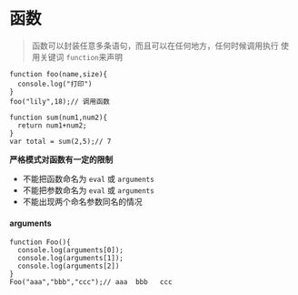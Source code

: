 # 函数

> 函数可以封装任意多条语句，而且可以在任何地方，任何时候调用执行
使用关键词 `function`来声明

```
function foo(name,size){
  console.log("打印")
}
foo("lily",18);// 调用函数
```
```
function sum(num1,num2){
  return num1+num2;
}
var total = sum(2,5);// 7
```

**严格模式对函数有一定的限制**

- 不能把函数命名为 `eval` 或 `arguments`
- 不能把参数命名为 `eval` 或 `arguments`
- 不能出现两个命名参数同名的情况

#### arguments

```
function Foo(){
  console.log(arguments[0]);
  console.log(arguments[1]);
  console.log(arguments[2])
}
Foo("aaa","bbb","ccc");// aaa  bbb   ccc
```